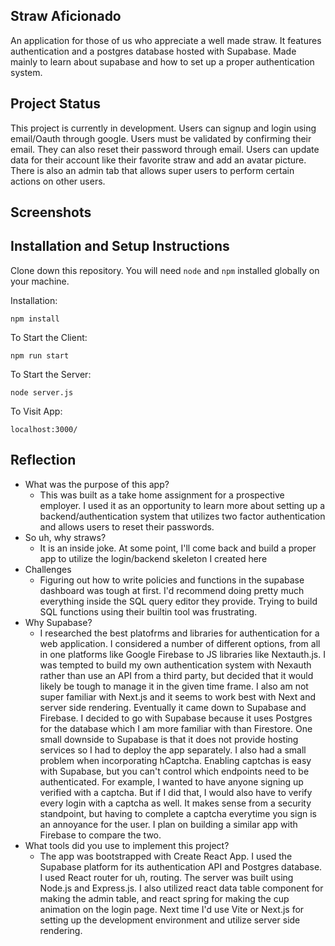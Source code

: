 ## Straw Aficionado


An application for those of us who appreciate a well made straw. It features authentication and a postgres database hosted with Supabase. Made mainly to learn about supabase and how to set up a proper authentication system.



## Project Status



This project is currently in development. Users can signup and login using email/Oauth through google. Users must be validated by confirming their email. They can also reset their password through email. Users can update data for their account like their favorite straw and add an avatar picture. There is also an admin tab that allows super users to perform certain actions on other users. 

## Screenshots


## Installation and Setup Instructions


Clone down this repository. You will need `node` and `npm` installed globally on your machine.  

Installation:

`npm install`  


To Start the Client:

`npm run start` 

To Start the Server:

`node server.js`  

To Visit App:

`localhost:3000/`  

## Reflection

  - What was the purpose of this app?
    - This was built as a take home assignment for a prospective employer. I used it as an opportunity to learn more about setting up a backend/authentication system that utilizes two factor authentication and allows users to reset their passwords. 
  - So uh, why straws?
    - It is an inside joke. At some point, I'll come back and build a proper app to utilize the login/backend skeleton I created here
  - Challenges
    - Figuring out how to write policies and functions in the supabase dashboard was tough at first. I'd recommend doing pretty much everything inside the SQL query editor they provide. Trying to build SQL functions using their builtin tool was frustrating. 
  - Why Supabase?
    - I researched the best platofrms and libraries for authentication for a web application. I considered a number of different options, from all in one platforms like Google Firebase to JS libraries like Nextauth.js. I was tempted to build my own authentication system with Nexauth rather than use an API from a third party, but decided that it would likely be tough to manage it in the given time frame. I also am not super familiar with Next.js and it seems to work best with Next and server side rendering. Eventually it came down to Supabase and Firebase. I decided to go with Supabase because it uses Postgres for the database which I am more familiar with than Firestore. One small downside to Supabase is that it does not provide hosting services so I had to deploy the app separately. I also had a small problem when incorporating hCaptcha. Enabling captchas is easy with Supabase, but you can't control which endpoints need to be authenticated. For example, I wanted to have anyone signing up verified with a captcha. But if I did that, I would also have to verify every login with a captcha as well. It makes sense from a security standpoint, but having to complete a captcha everytime you sign is an annoyance for the user.  I plan on building a similar app with Firebase to compare the two. 
  - What tools did you use to implement this project?
      - The app was bootstrapped with Create React App. I used the Supabase platform for its authentication API and Postgres database. I used React router for uh, routing. The server was built using Node.js and Express.js. I also utilized react data table component for making the admin table, and react spring for making the cup animation on the login page. Next time I'd use Vite or Next.js for setting up the development environment and utilize server side rendering.
